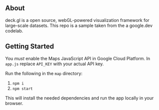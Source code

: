 ## About
deck.gl is a open source, webGL-powered visualization framework for large-scale datasets. This repo is a sample taken from the a google.dev codelab.

## Getting Started
You *must* enable the Maps JavaScript API in Google Cloud Platform. In `app.js` replace `API_KEY` with your actual API key.

Run the following in the `map` directory:

1. `npm i`
2. `npm start`

This will install the needed dependencies and run the app locally in your browser.
